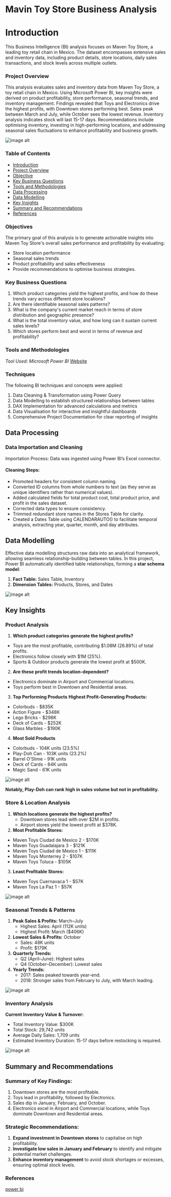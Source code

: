 # Mavin Toy Store Business Analysis

# Introduction
This Business Intelligence (BI) analysis focuses on Maven Toy Store, a leading toy retail chain in Mexico. The dataset encompasses extensive sales and inventory data, including product details, store locations, daily sales transactions, and stock levels across multiple outlets.

### Project Overview
This analysis evaluates sales and inventory data from Maven Toy Store, a toy retail chain in Mexico. Using Microsoft Power BI, key insights were derived on product profitability, store performance, seasonal trends, and inventory management. Findings revealed that Toys and Electronics drive the highest profits, with Downtown stores performing best. Sales peak between March and July, while October sees the lowest revenue. Inventory analysis indicates stock will last 15-17 days. Recommendations include optimising inventory, investing in high-performing locations, and addressing seasonal sales fluctuations to enhance profitability and business growth.


![image alt](https://github.com/Its-Lilianne/PowerBI-Project/blob/a5d370dfe673b0f7eb79ef51773b402564115920/Maven%20Toy%20Store%20--%20Dashboad.png)


### Table of Contents

- [Introduction](#introduction)
- [Project Overview](#project-overview)
- [Objective](#objectives)
- [Key Business Questions](#key-business-questions)
- [Tools and Methodologies](#tools-and-methodologies)
- [Data Processing ](#data-processing)
- [Data Modelling](#data-modelling)
- [Key Insights](#key-insights)
- [Summary and Recommendations](#summary-and-recommendations)
- [References](#references)


### Objectives
The primary goal of this analysis is to generate actionable insights into Maven Toy Store's overall sales performance and profitability by evaluating: 
- Store location performance 
- Seasonal sales trends 
- Product profitability and sales effectiveness 
- Provide recommendations to optimise business strategies.

 
### Key Business Questions 
1. Which product categories yield the highest profits, and how do these trends vary across different store locations?
2. Are there identifiable seasonal sales patterns?
3. What is the company's current market reach in terms of store distribution and geographic presence?
4. What is the total inventory value, and how long can it sustain current sales levels?
5. Which stores perform best and worst in terms of revenue and profitability?


### Tools and Methodologies 
*Tool Used:* *Microsoft Power BI* [Website](https://www.microsoft.com/en-us/power-platform/products/power-bi)



### Techniques
The following BI techniques and concepts were applied:
1. Data Cleaning & Transformation using Power Query
2. Data Modelling to establish structured relationships between tables
3. DAX Implementation for advanced calculations and metrics
4. Data Visualisation for interactive and insightful dashboards
5. Comprehensive Project Documentation for clear reporting of insights



## Data Processing 

### Data Importation and Cleaning 
Importation Process: Data was ingested using Power BI’s Excel connector. 

#### Cleaning Steps: 
- Promoted headers for consistent column naming. 
- Converted ID columns from whole numbers to text (as they serve as unique identifiers rather than numerical values). 
- Added calculated fields for total product cost, total product price, and profit in the sales dataset. 
- Corrected data types to ensure consistency. 
- Trimmed redundant store names in the Stores Table for clarity. 
- Created a Dates Table using CALENDARAUTO() to facilitate temporal analysis, extracting year, quarter, month, and day attributes.


## Data Modelling 
Effective data modelling structures raw data into an analytical framework, allowing seamless relationship-building between tables. In this project, Power BI automatically identified table relationships, forming a **star schema model**: 

1. **Fact Table:** Sales Table, Inventory
2. **Dimension Tables:** Products, Stores, and Dates

![image alt](https://github.com/Its-Lilianne/PowerBI-Project/blob/fcfebb7961875bf33593792cbc3ae8a0f735fe18/Maven%20Toy%20Store%20--%20Relationship%20Model.png)



## Key Insights

### Product Analysis 
1. **Which product categories generate the highest profits?**
- Toys are the most profitable, contributing $1.08M (26.89%) of total profits. 
- Electronics follow closely with $1M (25%). 
- Sports & Outdoor products generate the lowest profit at $500K.

2. **Are these profit trends location-dependent?**
- Electronics dominate in Airport and Commercial locations. 
- Toys perform best in Downtown and Residential areas.
 
3. **Top Performing Products**
**Highest Profit-Generating Products:**
- Colorbuds - $835K 
- Action Figure - $348K 
- Lego Bricks - $298K 
- Deck of Cards - $252K 
- Glass Marbles - $190K

4. **Most Sold Products**
  - Colorbuds - 104K units (23.5%)
  - Play-Doh Can - 103K units (23.2%)
  - Barrel O’Slime - 91K units
  - Deck of Cards - 84K units
  - Magic Sand - 61K units

![image alt](https://github.com/Its-Lilianne/PowerBI-Project/blob/0d5a2aca5be9ee07c5d79865c457c2e03cb7af12/Maven%20Toy%20Store%20--%20Sales%20Report.png)

 **Notably, Play-Doh can rank high in sales volume but not in profitability.**


### Store & Location Analysis 
1. **Which locations generate the highest profits?**
   - Downtown stores lead with over $2M in profits.
   - Airport stores yield the lowest profit at $378K. 
2. **Most Profitable Stores:**
  - Maven Toys Ciudad de Mexico 2 - $170K
  - Maven Toys Guadalajara 3 - $121K
  - Maven Toys Ciudad de Mexico 1 - $111K
  - Maven Toys Monterrey 2 - $107K
  - Maven Toys Toluca - $105K 
3. **Least Profitable Stores:**
  - Maven Toys Cuernavaca 1 - $57K
  - Maven Toys La Paz 1 - $57K 

![image alt](https://github.com/Its-Lilianne/PowerBI-Project/blob/8d49c089478729c030c5c825964f7fa80cd9066d/Maven%20Toy%20Store%20--%20Stores%20Report.png)


### Seasonal Trends & Patterns 
1. **Peak Sales & Profits:** March–July
   - Highest Sales: April (112K units)
   - Highest Profit: March ($406K) 
2. **Lowest Sales & Profits:** October
   - Sales: 48K units
   - Profit: $179K 
3. **Quarterly Trends:**
   - Q2 (April–June): Highest sales
   - Q4 (October–December): Lowest sales 
4. **Yearly Trends:**
   - 2017: Sales peaked towards year-end.
   - 2018: Stronger sales from February to July, with March leading.
  
 ![image alt](https://github.com/Its-Lilianne/PowerBI-Project/blob/d09ac15459ad41733e0723c09338e8de0c821595/Maven%20Toy%20Store%20--%20Trend%20%26%20Pattern%20Report.png)
  
### Inventory Analysis 
**Current Inventory Value & Turnover:**
- Total Inventory Value: $300K
- Total Stock: 29,742 units
- Average Daily Sales: 1,709 units
- Estimated Inventory Duration: 15-17 days before restocking is required.

 ![image alt](https://github.com/Its-Lilianne/PowerBI-Project/blob/58877a801bc76be5b73947d318f754b12fb6e197/Maven%20Toy%20Store%20--%20Inventory%20Report.png)


## Summary and Recommendations 
### Summary of Key Findings: 
1. Downtown stores are the most profitable. 
2. Toys lead in profitability, followed by Electronics. 
3. Sales dip in January, February, and October. 
4. Electronics excel in Airport and Commercial locations, while Toys dominate Downtown and Residential areas.

### Strategic Recommendations: 
1. **Expand investment in Downtown stores** to capitalise on high profitability. 
2. **Investigate low sales in January and February** to identify and mitigate potential market challenges. 
3. **Enhance inventory management** to avoid stock shortages or excesses, ensuring optimal stock levels.

### References
[power bi](https://docs.google.com/spreadsheets/d/1XA16OIdstDgFrCAB384_KMg1PoiYGB4S/edit?usp=drive_link&ouid=107686833480698647313&rtpof=true&sd=true)
